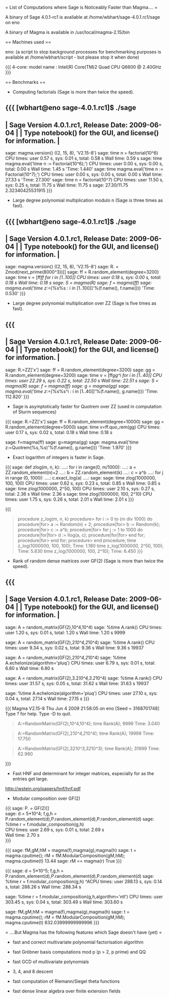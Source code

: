 = List of Computations where Sage is Noticeably Faster than Magma.... =

A binary of Sage 4.0.1-rc1 is available at /home/wbhart/sage-4.0.1.rc1/sage on eno

A binary of Magma is available in /usr/local/magma-2.15/bin

== Machines used ==

eno: (a script to stop background processes for benchmarking purposes is available at /home/wbhart/script - but please stop it when done)

{{{
4-core: model name	: Intel(R) Core(TM)2 Quad CPU    Q6600  @ 2.40GHz
}}}

== Benchmarks ==

* Computing factorials (Sage is more than twice the speed).

{{{
[wbhart@eno sage-4.0.1.rc1]$ ./sage
----------------------------------------------------------------------
| Sage Version 4.0.1.rc1, Release Date: 2009-06-04                   |
| Type notebook() for the GUI, and license() for information.        |
----------------------------------------------------------------------
sage: magma.version()
((2, 15, 8), 'V2.15-8')
sage: time n = factorial(10^6)
CPU times: user 0.57 s, sys: 0.01 s, total: 0.58 s
Wall time: 0.59 s
sage: time magma.eval('time n := Factorial(10^6);')
CPU times: user 0.00 s, sys: 0.00 s, total: 0.00 s
Wall time: 1.45 s
'Time: 1.440'
sage: time magma.eval('time n := Factorial(10^7);')
CPU times: user 0.00 s, sys: 0.00 s, total: 0.00 s
Wall time: 27.33 s
'Time: 27.300'
sage: time n = factorial(10^7)
CPU times: user 11.50 s, sys: 0.25 s, total: 11.75 s
Wall time: 11.75 s
sage: 27.30/11.75
2.32340425531915
}}}

* Large degree polynomial multiplication modulo n (Sage is three times as fast).

{{{
[wbhart@eno sage-4.0.1.rc1]$ ./sage
----------------------------------------------------------------------
| Sage Version 4.0.1.rc1, Release Date: 2009-06-04                   |
| Type notebook() for the GUI, and license() for information.        |
----------------------------------------------------------------------
sage: magma.version()
((2, 15, 8), 'V2.15-8')
sage: R.<t> = Zmod(next_prime(8000^3))[]
sage: ff = R.random_element(degree=3200)
sage: time v = [ff*ff for i in [1..100]]
CPU times: user 0.18 s, sys: 0.00 s, total: 0.18 s
Wall time: 0.18 s
sage: S = magma(R)
sage: f = magma(ff)
sage: magma.eval('time z:=[%s*%s : i in [1..100]]'%(f.name(), f.name()))
'Time: 0.530'
}}}

* Large degree polynomial multiplication over ZZ (Sage is five times as fast).

{{{
----------------------------------------------------------------------
| Sage Version 4.0.1.rc1, Release Date: 2009-06-04                   |
| Type notebook() for the GUI, and license() for information.        |
----------------------------------------------------------------------
sage: R.<x>=ZZ['x']
sage: ff = R.random_element(degree=3200)
sage: gg = R.random_element(degree=3200)
sage: time v = [ff*gg^i for i in [1..40]]
CPU times: user 22.29 s, sys: 0.22 s, total: 22.50 s
Wall time: 22.51 s
sage: S = magma(R)
sage: f = magma(ff)
sage: g = magma(gg)
sage: magma.eval('time z:=[%s*%s^i : i in [1..40]]'%(f.name(), g.name()))
'Time: 112.820'
}}}

* Sage is asymptotically faster for Quotrem over ZZ (used in computation of Sturm sequences)

{{{
sage: R.<x>=ZZ['x']
sage: ff = R.random_element(degree=10000)
sage: gg = R.random_element(degree=5000)
sage: time v=ff.quo_rem(gg)
CPU times: user 0.17 s, sys: 0.02 s, total: 0.18 s
Wall time: 0.18 s

sage: f=magma(ff)
sage: g=magma(gg)
sage: magma.eval('time z:=Quotrem(%s,%s)'%(f.name(), g.name()))
'Time: 1.970'
}}}

* Exact logarithm of integers is faster in Sage.

{{{
sage: def zlog(m, n, k):
....:         for i in range(0, m/1000):
....:             a = ZZ.random_element(n)+2
....:         b = ZZ.random_element(k)
....:         c = a^b
....:         for j in range (0, 1000):
....:                 c.exact_log(a)
....:
sage:
sage: time zlog(1000000, 100, 100)
CPU times: user 0.62 s, sys: 0.23 s, total: 0.85 s
Wall time: 0.85 s
sage: time zlog(1000000, 2^50, 100)
CPU times: user 2.10 s, sys: 0.27 s, total: 2.36 s
Wall time: 2.36 s
sage: time zlog(1000000, 100, 2^10)
CPU times: user 1.75 s, sys: 0.26 s, total: 2.01 s
Wall time: 2.01 s
}}}

{{{
> procedure z_log(m, n, k)
procedure> for i := 0 to (m div 1000) do
procedure|for> a := Random(n) + 2;
procedure|for> b := Random(k);
procedure|for> c := a^b;
procedure|for> for j := 1 to 1000 do
procedure|for|for> d := Ilog(a, c);
procedure|for|for> end for;
procedure|for> end for;
procedure> end procedure;
> time z_log(1000000, 100, 100);
Time: 1.180
> time z_log(1000000, 2^50, 100);
Time: 5.830
> time z_log(1000000, 100, 2^10);
Time: 6.450
}}}

* Rank of random dense matrices over GF(2) (Sage is more than twice the speed).

{{{
----------------------------------------------------------------------
| Sage Version 4.0.1.rc1, Release Date: 2009-06-04                   |
| Type notebook() for the GUI, and license() for information.        |
----------------------------------------------------------------------
sage: A = random_matrix(GF(2),10^4,10^4)
sage: %time A.rank()
CPU times: user 1.20 s, sys: 0.01 s, total: 1.20 s
Wall time: 1.20 s
9999

sage: A = random_matrix(GF(2),2*10^4,2*10^4)
sage: %time A.rank()
CPU times: user 9.34 s, sys: 0.02 s, total: 9.36 s
Wall time: 9.36 s
19937

sage: A = random_matrix(GF(2),2*10^4,2*10^4)
sage: %time A.echelonize(algorithm='pluq')
CPU times: user 6.79 s, sys: 0.01 s, total: 6.80 s
Wall time: 6.80 s

sage: A = random_matrix(GF(2),3.2*10^4,3.2*10^4)
sage: %time A.rank()
CPU times: user 31.57 s, sys: 0.05 s, total: 31.62 s
Wall time: 31.63 s
19937

sage: %time A.echelonize(algorithm='pluq')
CPU times: user 27.10 s, sys: 0.04 s, total: 27.14 s
Wall time: 27.15 s
}}}

{{{
Magma V2.15-8     Thu Jun  4 2009 21:58:05 on eno      [Seed = 3168701748]
Type ? for help.  Type <Ctrl>-D to quit.
> A:=RandomMatrix(GF(2),10^4,10^4);
> time Rank(A);
9999
Time: 3.040

> A:=RandomMatrix(GF(2),2*10^4,2*10^4);
> time Rank(A);
19999
Time: 17.750

> A:=RandomMatrix(GF(2),32*10^3,32*10^3);
> time Rank(A);
31999
Time: 62.980

}}}

* Fast HNF and determinant for integer matrices, especially for as the entries get large.

 http://wstein.org/papers/hnf/hnf.pdf

* Modular composition over GF(2)

{{{
sage: P.<x> = GF(2)[]  
sage: d = 5*10^4; f,g,h = P.random_element(d),P.random_element(d),P.random_element(d)
sage: %time r = f.modular_composition(g,h)                                           
CPU times: user 2.69 s, sys: 0.01 s, total: 2.69 s                                   
Wall time: 2.70 s  
}}}

{{{
sage: fM,gM,hM = magma(f),magma(g),magma(h)
sage: t = magma.cputime(); rM = fM.ModularComposition(gM,hM); magma.cputime(t)
13.44
sage: rM == magma(r)
True
}}}


{{{
sage: d = 5*10^5; f,g,h = P.random_element(d),P.random_element(d),P.random_element(d)
sage: %time r = f.modular_composition(g,h)
^ACPU times: user 288.13 s, sys: 0.14 s, total: 288.26 s
Wall time: 288.34 s

sage: %time r = f.modular_composition(g,h,algorithm='ntl')
CPU times: user 303.45 s, sys: 0.04 s, total: 303.49 s
Wall time: 303.60 s

sage: fM,gM,hM = magma(f),magma(g),magma(h)
sage: t = magma.cputime(); rM = fM.ModularComposition(gM,hM); magma.cputime(t)
832.03999999999996
}}}

= ....But Magma has the following features which Sage doesn't have (yet) =

* fast and correct multivariate polynomial factorisation algorithm

* fast Gröbner basis computations mod p (p > 2, p prime) and QQ

* fast GCD of multivariate polynomials

* 3, 4, and 8 descent

* fast computation of Riemann/Siegel theta functions

* fast dense linear algebra over finite extension fields
